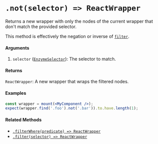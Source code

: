 # `.not(selector) => ReactWrapper`

Returns a new wrapper with only the nodes of the current wrapper that don't match the provided 
selector.

This method is effectively the negation or inverse of [`filter`](filter.md).


#### Arguments

1. `selector` ([`EnzymeSelector`](../selector.md)): The selector to match.



#### Returns

`ReactWrapper`: A new wrapper that wraps the filtered nodes.



#### Examples

```jsx
const wrapper = mount(<MyComponent />);
expect(wrapper.find('.foo').not('.bar')).to.have.length(1);
```

#### Related Methods

- [`.filterWhere(predicate) => ReactWrapper`](filterWhere.md)
- [`.filter(selector) => ReactWrapper`](filter.md)
